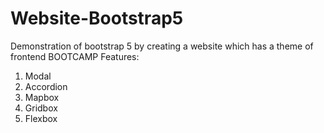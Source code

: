 # Website-Bootstrap5
Demonstration of bootstrap 5 by creating a website which has a theme of frontend BOOTCAMP
Features:
  1. Modal
  2. Accordion
  3. Mapbox
  4. Gridbox
  5. Flexbox
